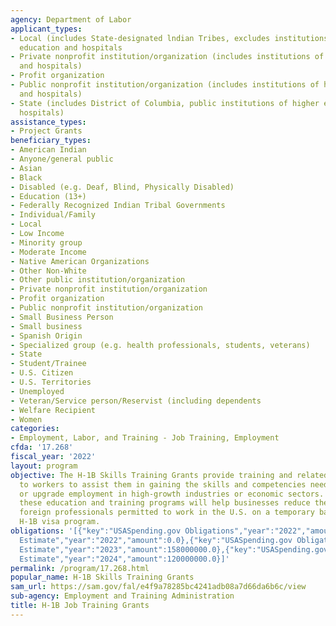 ```yaml
---
agency: Department of Labor
applicant_types:
- Local (includes State-designated lndian Tribes, excludes institutions of higher
  education and hospitals
- Private nonprofit institution/organization (includes institutions of higher education
  and hospitals)
- Profit organization
- Public nonprofit institution/organization (includes institutions of higher education
  and hospitals)
- State (includes District of Columbia, public institutions of higher education and
  hospitals)
assistance_types:
- Project Grants
beneficiary_types:
- American Indian
- Anyone/general public
- Asian
- Black
- Disabled (e.g. Deaf, Blind, Physically Disabled)
- Education (13+)
- Federally Recognized Indian Tribal Governments
- Individual/Family
- Local
- Low Income
- Minority group
- Moderate Income
- Native American Organizations
- Other Non-White
- Other public institution/organization
- Private nonprofit institution/organization
- Profit organization
- Public nonprofit institution/organization
- Small Business Person
- Small business
- Spanish Origin
- Specialized group (e.g. health professionals, students, veterans)
- State
- Student/Trainee
- U.S. Citizen
- U.S. Territories
- Unemployed
- Veteran/Service person/Reservist (including dependents
- Welfare Recipient
- Women
categories:
- Employment, Labor, and Training - Job Training, Employment
cfda: '17.268'
fiscal_year: '2022'
layout: program
objective: The H-1B Skills Training Grants provide training and related activities
  to workers to assist them in gaining the skills and competencies needed to obtain
  or upgrade employment in high-growth industries or economic sectors.  Over time,
  these education and training programs will help businesses reduce their use of skilled
  foreign professionals permitted to work in the U.S. on a temporary basis under the
  H-1B visa program.
obligations: '[{"key":"USASpending.gov Obligations","year":"2022","amount":-27772700.97},{"key":"SAM.gov
  Estimate","year":"2022","amount":0.0},{"key":"USASpending.gov Obligations","year":"2023","amount":72725252.43},{"key":"SAM.gov
  Estimate","year":"2023","amount":158000000.0},{"key":"USASpending.gov Obligations","year":"2024","amount":0.0},{"key":"SAM.gov
  Estimate","year":"2024","amount":120000000.0}]'
permalink: /program/17.268.html
popular_name: H-1B Skills Training Grants
sam_url: https://sam.gov/fal/e4f9a78285bc4241adb08a7d66da6b6c/view
sub-agency: Employment and Training Administration
title: H-1B Job Training Grants
---
```

